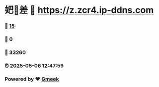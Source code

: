 # 妑🔭差 :link: https://z.zcr4.ip-ddns.com 
### :page_facing_up: [15](https://z.zcr4.ip-ddns.com/tag.html) 
### :speech_balloon: 0 
### :hibiscus: 33260 
### :alarm_clock: 2025-05-06 12:47:59 
### Powered by :heart: [Gmeek](https://github.com/Meekdai/Gmeek)
